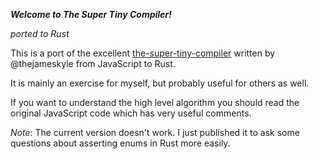 ***Welcome to The Super Tiny Compiler!***

_ported to Rust_

This is a port of the excellent [the-super-tiny-compiler](https://github.com/thejameskyle/the-super-tiny-compiler) written by @thejameskyle from JavaScript to Rust.

It is mainly an exercise for myself, but probably useful for others as well.

If you want to understand the high level algorithm you should read the original JavaScript code which has very useful comments.

_Note_: The current version doesn't work. I just published it to ask some questions about asserting enums in Rust more easily.
